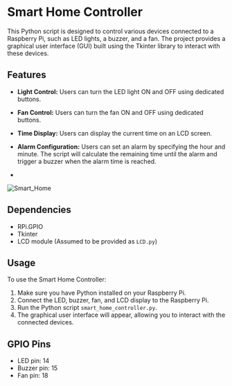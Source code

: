 # Smart Home Controller

This Python script is designed to control various devices connected to a Raspberry Pi, such as LED lights, a buzzer, and a fan. The project provides a graphical user interface (GUI) built using the Tkinter library to interact with these devices.

## Features

- **Light Control:** Users can turn the LED light ON and OFF using dedicated buttons.

- **Fan Control:** Users can turn the fan ON and OFF using dedicated buttons.

- **Time Display:** Users can display the current time on an LCD screen.

- **Alarm Configuration:** Users can set an alarm by specifying the hour and minute. The script will calculate the remaining time until the alarm and trigger a buzzer when the alarm time is reached.
- 
![Smart_Home](https://github.com/Ahmed00Gaber/Smart_Home_RPI_Tkinter/assets/113920593/82260709-f2f5-425d-b0d1-776b4e585d84)

## Dependencies

- RPi.GPIO
- Tkinter
- LCD module (Assumed to be provided as `LCD.py`)

## Usage

To use the Smart Home Controller:

1. Make sure you have Python installed on your Raspberry Pi.
2. Connect the LED, buzzer, fan, and LCD display to the Raspberry Pi.
3. Run the Python script `smart_home_controller.py`.
4. The graphical user interface will appear, allowing you to interact with the connected devices.

## GPIO Pins

- LED pin: 14
- Buzzer pin: 15
- Fan pin: 18


